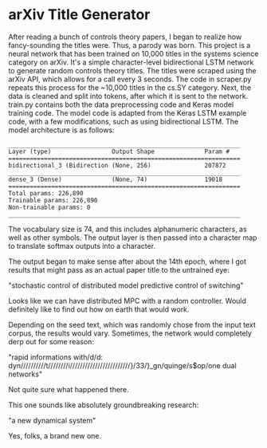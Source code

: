 # arXiv Title Generator

After reading a bunch of controls theory papers, I began to realize how fancy-sounding the titles were. Thus, a parody was born. This project is a neural network that has been trained on 10,000 titles in the systems science category on arXiv. It's a simple character-level bidirectional LSTM network to generate random controls theory titles. The titles were scraped using the arXiv API, which allows for a call every 3 seconds. The code in scraper.py repeats this process for the ~10,000 titles in the cs.SY category. Next, the data is cleaned and split into tokens, after which it is sent to the network. train.py contains both the data preprocessing code and Keras model training code. The model code is adapted from the Keras LSTM example code, with a few modifications, such as using bidirectional LSTM. The model architecture is as follows:

```
_________________________________________________________________
Layer (type)                 Output Shape              Param #   
=================================================================
bidirectional_3 (Bidirection (None, 256)               207872    
_________________________________________________________________
dense_3 (Dense)              (None, 74)                19018     
=================================================================
Total params: 226,890
Trainable params: 226,890
Non-trainable params: 0
_________________________________________________________________

```

The vocabulary size is 74, and this includes alphanumeric characters, as well as other symbols. The output layer is then passed into a character map to translate softmax outputs into a character.  
  
  
The output began to make sense after about the 14th epoch, where I got results that might pass as an actual paper title to the untrained eye:

"stochastic control of distributed model predictive control of switching"

Looks like we can have distributed MPC with a random controller. Would definitely like to find out how on earth that would work.  
  
  
Depending on the seed text, which was randomly chose from the input text corpus, the results would vary. Sometimes, the network would completely derp out for some reason:

"rapid informations with/d/d: dyn//////////t////////i////////////////////////}/33/}_gn/quinge/s$op/one dual networks"

Not quite sure what happened there.  
  
  
This one sounds like absolutely groundbreaking research:

"a new dynamical system"

Yes, folks, a brand new one.